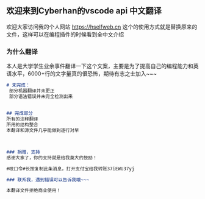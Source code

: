 ## 欢迎来到Cyberhan的vscode api 中文翻译

欢迎大家访问我的个人网站 https://hselfweb.cn
这个的使用方式就是替换原来的文件，这样可以在编程插件的时候看到全中文介绍

### 为什么翻译

本人是大学学生业余事件翻译一下这个文案，主要是为了提高自己的编程能力和英语水平，6000+行的文字量真的很恐怖，期待有志之士加入~~~

```markdown
# 未完成：
 部分机器翻译并未更正
 部分语法错误并未完全检测出来
 
 
## 完成部分
所有的注释翻译
所用的结构整合
本翻译和源文件几乎能做到逐行对早



### 捐赠，支持
感谢大家了，你的支持就是给我莫大的鼓励！

#吱口令#长按复制此条消息，打开支付宝给我转账37iEWU37yj

### 联系我，遇到错误可以告诉我哦~~~

本翻译文件拒绝商业使用！
